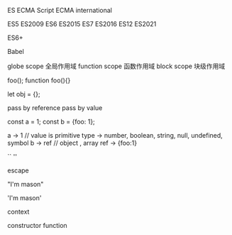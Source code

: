 ES
ECMA Script
ECMA international

ES5 ES2009
ES6 ES2015
ES7 ES2016
ES12 ES2021

ES6+

Babel

globe scope 全局作用域
function scope 函数作用域
block scope 块级作用域

foo();
function foo(){}

let obj = {};

pass by reference
pass by value

const a = 1;
const b = {foo: 1};

a -> 1 // value is primitive type -> number, boolean, string, null, undefined, symbol
b -> ref // object , array
ref -> {foo:1}

``
''

escape

"I'm mason"

'I\'m mason'

context

constructor function
